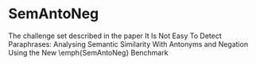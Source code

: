 # SemAntoNeg

The challenge set described in the paper It Is Not Easy To Detect Paraphrases: Analysing Semantic Similarity With Antonyms and Negation Using the New \emph{SemAntoNeg} Benchmark

